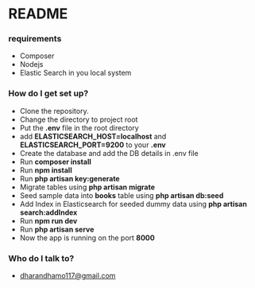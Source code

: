 # README

### requirements

-   Composer
-   Nodejs
-   Elastic Search in you local system

### How do I get set up?

-   Clone the repository.
-   Change the directory to project root
-   Put the **.env** file in the root directory
-   add **ELASTICSEARCH_HOST=localhost** and **ELASTICSEARCH_PORT=9200** to your **.env**
-   Create the database and add the DB details in .env file
-   Run **composer install**
-   Run **npm install**
-   Run **php artisan key:generate**
-   Migrate tables using **php artisan migrate**
-   Seed sample data into **books** table using **php artisan db:seed**
-   Add Index in Elasticsearch for seeded dummy data using **php artisan search:addIndex**
-   Run **npm run dev**
-   Run **php artisan serve**
-   Now the app is running on the port **8000**

### Who do I talk to?

-   dharandhamo117@gmail.com

